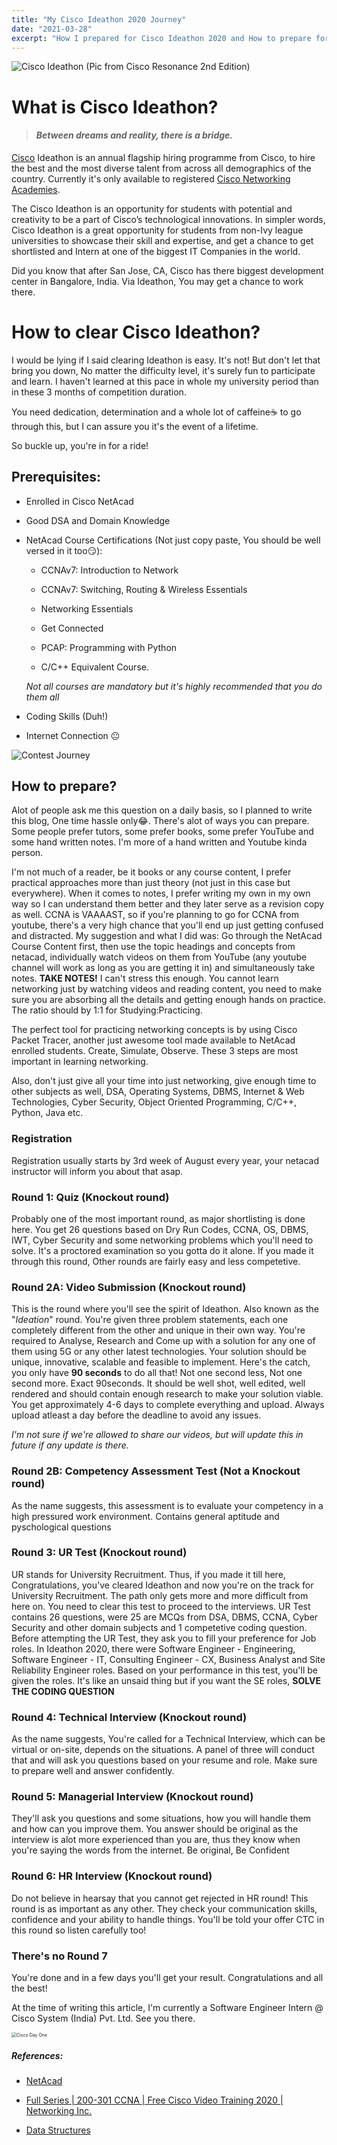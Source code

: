 ```yaml
---
title: "My Cisco Ideathon 2020 Journey"
date: "2021-03-28"
excerpt: "How I prepared for Cisco Ideathon 2020 and How to prepare for Ideathon 2021"
---
```


![Cisco Ideathon (Pic from Cisco Resonance 2nd Edition)](https://i.imgur.com/07AoFXc.jpg)

# What is Cisco Ideathon?

> #### _Between dreams and reality, there is a bridge._

[Cisco](https://www.cisco.com) Ideathon is an annual flagship hiring programme from Cisco, to hire the best and the most diverse talent from across all demographics of the country. Currently it's only available to registered [Cisco Networking Academies](https://www.netacad.com).

The Cisco Ideathon is an opportunity for students with potential and creativity to be a part of Cisco’s technological innovations. In simpler words, Cisco Ideathon is a great opportunity for students from non-Ivy league universities to showcase their skill and expertise, and get a chance to get shortlisted and Intern at one of the biggest IT Companies in the world.

Did you know that after San Jose, CA, Cisco has there biggest development center in Bangalore, India. Via Ideathon, You may get a chance to work there.

# How to clear Cisco Ideathon?

I would be lying if I said clearing Ideathon is easy. It's not! But don't let that bring you down, No matter the difficulty level, it's surely fun to participate and learn. I haven't learned at this pace in whole my university period than in these 3 months of competition duration.

You need dedication, determination and a whole lot of caffeine☕ to go through this, but I can assure you it's the event of a lifetime.

So buckle up, you're in for a ride!

## Prerequisites:

- Enrolled in Cisco NetAcad

- Good DSA and Domain Knowledge

- NetAcad Course Certifications (Not just copy paste, You should be well versed in it too😏):

  - CCNAv7: Introduction to Network

  - CCNAv7: Switching, Routing & Wireless Essentials

  - Networking Essentials

  - Get Connected

  - PCAP: Programming with Python

  - C/C++ Equivalent Course.

  _Not all courses are mandatory but it's highly recommended that you do them all_

- Coding Skills (Duh!)

- Internet Connection 😐

![Contest Journey](https://i.imgur.com/rSKdjTH.png)

## How to prepare?

Alot of people ask me this question on a daily basis, so I planned to write this blog, One time hassle only😂. There's alot of ways you can prepare. Some people prefer tutors, some prefer books, some prefer YouTube and some hand written notes.
I'm more of a hand written and Youtube kinda person.

I'm not much of a reader, be it books or any course content, I prefer practical approaches more than just theory (not just in this case but everywhere). When it comes to notes, I prefer writing my own in my own way so I can understand them better and they later serve as a revision copy as well. CCNA is VAAAAST, so if you're planning to go for CCNA from youtube, there's a very high chance that you'll end up just getting confused and distracted. My suggestion and what I did was: Go through the NetAcad Course Content first, then use the topic headings and concepts from netacad, individually watch videos on them from YouTube (any youtube channel will work as long as you are getting it in) and simultaneously take notes. **TAKE NOTES!** I can't stress this enough. You cannot learn networking just by watching videos and reading content, you need to make sure you are absorbing all the details and getting enough hands on practice. The ratio should by 1:1 for Studying:Practicing.

The perfect tool for practicing networking concepts is by using Cisco Packet Tracer, another just awesome tool made available to NetAcad enrolled students. Create, Simulate, Observe. These 3 steps are most important in learning networking.

Also, don't just give all your time into just networking, give enough time to other subjects as well, DSA, Operating Systems, DBMS, Internet & Web Technologies, Cyber Security, Object Oriented Programming, C/C++, Python, Java etc.

### Registration

Registration usually starts by 3rd week of August every year, your netacad instructor will inform you about that asap.

### Round 1: Quiz (Knockout round)

Probably one of the most important round, as major shortlisting is done here. You get 26 questions based on Dry Run Codes, CCNA, OS, DBMS, IWT, Cyber Security and some networking problems which you'll need to solve. It's a proctored examination so you gotta do it alone. If you made it through this round, Other rounds are fairly easy and less competetive.

### Round 2A: Video Submission (Knockout round)

This is the round where you'll see the spirit of Ideathon. Also known as the "_Ideation_" round. You're given three problem statements, each one completely different from the other and unique in their own way. You're required to Analyse, Research and Come up with a solution for any one of them using 5G or any other latest technologies. Your solution should be unique, innovative, scalable and feasible to implement. Here's the catch, you only have **90 seconds** to do all that! Not one second less, Not one second more. Exact 90seconds. It should be well shot, well edited, well rendered and should contain enough research to make your solution viable. You get approximately 4-6 days to complete everything and upload. Always upload atleast a day before the deadline to avoid any issues.

_I'm not sure if we're allowed to share our videos, but will update this in future if any update is there._

### Round 2B: Competency Assessment Test (Not a Knockout round)

As the name suggests, this assessment is to evaluate your competency in a high pressured work environment. Contains general aptitude and pyschological questions

### Round 3: UR Test (Knockout round)

UR stands for University Recruitment. Thus, if you made it till here, Congratulations, you've cleared Ideathon and now you're on the track for University Recruitment. The path only gets more and more difficult from here on. You need to clear this test to proceed to the interviews. UR Test contains 26 questions, were 25 are MCQs from DSA, DBMS, CCNA, Cyber Security and other domain subjects and 1 competetive coding question. Before attempting the UR Test, they ask you to fill your preference for Job roles. In Ideathon 2020, there were Software Engineer - Engineering, Software Engineer - IT, Consulting Engineer - CX, Business Analyst and Site Reliability Engineer roles. Based on your performance in this test, you'll be given the roles. It's like an unsaid thing but if you want the SE roles, **SOLVE THE CODING QUESTION**

### Round 4: Technical Interview (Knockout round)

As the name suggests, You're called for a Technical Interview, which can be virtual or on-site, depends on the situations. A panel of three will conduct that and will ask you questions based on your resume and role. Make sure to prepare well and answer confidently.

### Round 5: Managerial Interview (Knockout round)

They'll ask you questions and some situations, how you will handle them and how can you improve them. You answer should be original as the interview is alot more experienced than you are, thus they know when you're saying the words from the internet. Be original, Be Confident

### Round 6: HR Interview (Knockout round)

Do not believe in hearsay that you cannot get rejected in HR round! This round is as important as any other. They check your communication skills, confidence and your ability to handle things. You'll be told your offer CTC in this round so listen carefully too!

### There's no Round 7

You're done and in a few days you'll get your result. Congratulations and all the best!

At the time of writing this article, I'm currently a Software Engineer Intern @ Cisco System (India) Pvt. Ltd. See you there.

<img src="https://i.imgur.com/ieNZBMg.jpg" alt="Cisco Day One" style="zoom:50%;" />

##### References:

- [NetAcad](https://www.netacad.com)

- [Full Series | 200-301 CCNA | Free Cisco Video Training 2020 | Networking Inc.](https://www.youtube.com/watch?v=n2D1o-aM-2s&list=PLh94XVT4dq02frQRRZBHzvj2hwuhzSByN)

- [Data Structures](https://www.youtube.com/playlist?list=PL2_aWCzGMAwI3W_JlcBbtYTwiQSsOTa6P)
